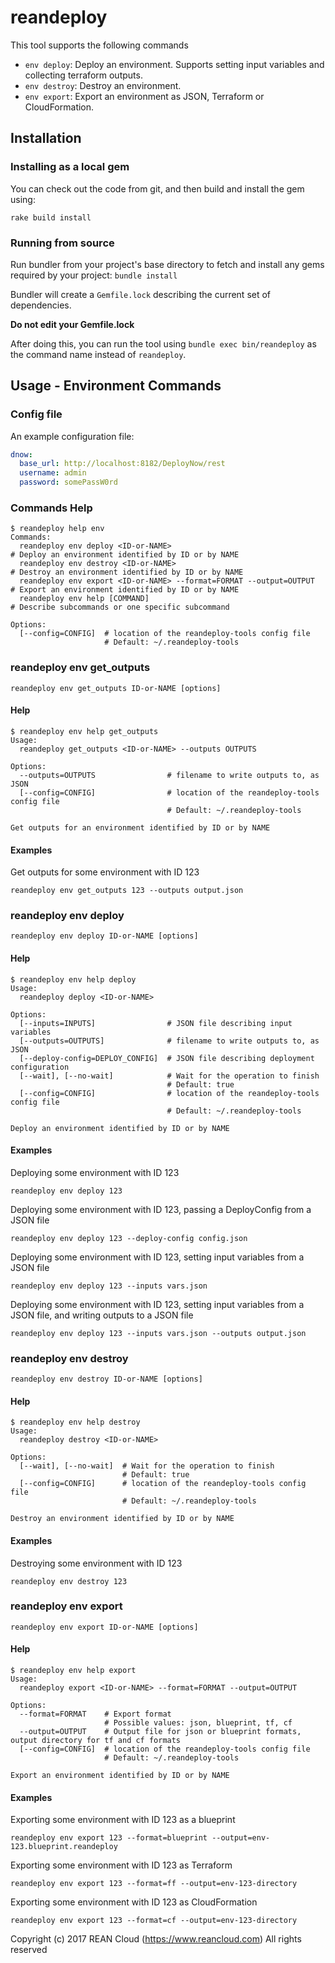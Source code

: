 # reandeploy

This tool supports the following commands

* `env deploy`: Deploy an environment.  Supports setting input variables and collecting terraform outputs.
* `env destroy`: Destroy an environment.
* `env export`: Export an environment as JSON, Terraform or CloudFormation.

## Installation

### Installing as a local gem

You can check out the code from git, and then build and install the gem using:

`rake build install`

### Running from source

Run bundler from your project's base directory to fetch and install any gems required by your project:  `bundle install`

Bundler will create a `Gemfile.lock` describing the current set of dependencies.

**Do not edit your Gemfile.lock**

After doing this, you can run the tool using `bundle exec bin/reandeploy` as the command name instead of `reandeploy`.

## Usage - Environment Commands

### Config file

An example configuration file:

```yaml
dnow:
  base_url: http://localhost:8182/DeployNow/rest
  username: admin
  password: somePassW0rd
```

### Commands Help

```
$ reandeploy help env
Commands:
  reandeploy env deploy <ID-or-NAME>                                  # Deploy an environment identified by ID or by NAME
  reandeploy env destroy <ID-or-NAME>                                 # Destroy an environment identified by ID or by NAME
  reandeploy env export <ID-or-NAME> --format=FORMAT --output=OUTPUT  # Export an environment identified by ID or by NAME
  reandeploy env help [COMMAND]                                       # Describe subcommands or one specific subcommand

Options:
  [--config=CONFIG]  # location of the reandeploy-tools config file
                     # Default: ~/.reandeploy-tools

```

### reandeploy env get_outputs

`reandeploy env get_outputs ID-or-NAME [options]`

#### Help

```
$ reandeploy env help get_outputs
Usage:
  reandeploy get_outputs <ID-or-NAME> --outputs OUTPUTS

Options:
  --outputs=OUTPUTS                # filename to write outputs to, as JSON
  [--config=CONFIG]                # location of the reandeploy-tools config file
                                   # Default: ~/.reandeploy-tools

Get outputs for an environment identified by ID or by NAME
```

#### Examples

Get outputs for some environment with ID 123

`reandeploy env get_outputs 123 --outputs output.json`

### reandeploy env deploy

`reandeploy env deploy ID-or-NAME [options]`

#### Help

```
$ reandeploy env help deploy
Usage:
  reandeploy deploy <ID-or-NAME>

Options:
  [--inputs=INPUTS]                # JSON file describing input variables
  [--outputs=OUTPUTS]              # filename to write outputs to, as JSON
  [--deploy-config=DEPLOY_CONFIG]  # JSON file describing deployment configuration
  [--wait], [--no-wait]            # Wait for the operation to finish
                                   # Default: true
  [--config=CONFIG]                # location of the reandeploy-tools config file
                                   # Default: ~/.reandeploy-tools

Deploy an environment identified by ID or by NAME
```

#### Examples

Deploying some environment with ID 123

`reandeploy env deploy 123`

Deploying some environment with ID 123, passing a DeployConfig from a JSON file

`reandeploy env deploy 123 --deploy-config config.json`

Deploying some environment with ID 123, setting input variables from a JSON file

`reandeploy env deploy 123 --inputs vars.json`

Deploying some environment with ID 123, setting input variables from a JSON file, and writing outputs to a JSON file

`reandeploy env deploy 123 --inputs vars.json --outputs output.json`

### reandeploy env destroy

`reandeploy env destroy ID-or-NAME [options]`

#### Help

```
$ reandeploy env help destroy
Usage:
  reandeploy destroy <ID-or-NAME>

Options:
  [--wait], [--no-wait]  # Wait for the operation to finish
                         # Default: true
  [--config=CONFIG]      # location of the reandeploy-tools config file
                         # Default: ~/.reandeploy-tools

Destroy an environment identified by ID or by NAME
```

#### Examples

Destroying some environment with ID 123

`reandeploy env destroy 123`

### reandeploy env export

`reandeploy env export ID-or-NAME [options]`

#### Help

```
$ reandeploy env help export
Usage:
  reandeploy export <ID-or-NAME> --format=FORMAT --output=OUTPUT

Options:
  --format=FORMAT    # Export format
                     # Possible values: json, blueprint, tf, cf
  --output=OUTPUT    # Output file for json or blueprint formats, output directory for tf and cf formats
  [--config=CONFIG]  # location of the reandeploy-tools config file
                     # Default: ~/.reandeploy-tools

Export an environment identified by ID or by NAME
```

#### Examples

Exporting some environment with ID 123 as a blueprint

`reandeploy env export 123 --format=blueprint --output=env-123.blueprint.reandeploy`

Exporting some environment with ID 123 as Terraform

`reandeploy env export 123 --format=ff --output=env-123-directory`

Exporting some environment with ID 123 as CloudFormation

`reandeploy env export 123 --format=cf --output=env-123-directory`

Copyright (c) 2017 REAN Cloud (https://www.reancloud.com) All rights reserved

[Bundler]: http://bundler.io/
